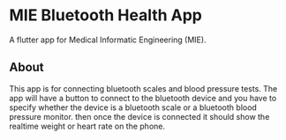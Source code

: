 # MIE Bluetooth Health App

A flutter app for Medical Informatic Engineering (MIE).

## About
This app is for connecting bluetooth scales and blood pressure tests.
The app will have a button to connect to the bluetooth device and you have to specify whether the device is a bluetooth scale or a bluetooth blood pressure monitor. then once the device is connected it should show the realtime weight or heart rate on the phone.
